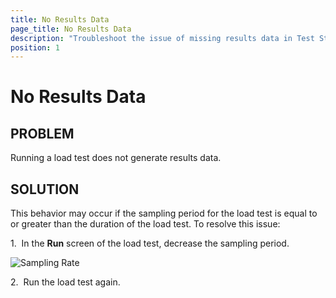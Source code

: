 ```yaml
---
title: No Results Data
page_title: No Results Data
description: "Troubleshoot the issue of missing results data in Test Studio load tests. Learn why results may not appear, how sampling period settings affect data collection, and steps to resolve common load testing problems."
position: 1
---
```

# No Results Data

## PROBLEM

Running a load test does not generate results data.

## SOLUTION

This behavior may occur if the sampling period for the load test is equal to or greater than the duration of the load test. To resolve this issue:

1.&nbsp; In the **Run** screen of the load test, decrease the sampling period.

![Sampling Rate][1]

2.&nbsp; Run the load test again.

[1]: /img/troubleshooting-guide/load-testing-problems-tg/no-results-data/fig1.png